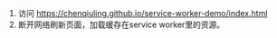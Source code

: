 1. 访问 https://chenqiuling.github.io/service-worker-demo/index.html
2. 断开网络刷新页面，加载缓存在service worker里的资源。
